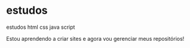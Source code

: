 # estudos
 estudos html css java script

 Estou aprendendo a criar sites e agora vou gerenciar meus repositórios!
